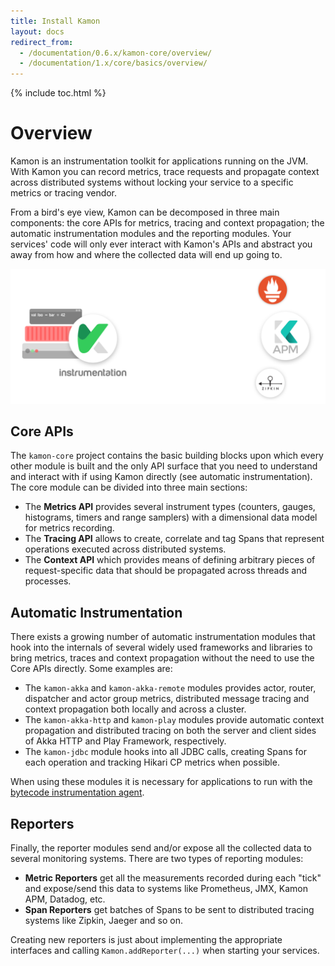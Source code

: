 ```yaml
---
title: Install Kamon
layout: docs
redirect_from:
  - /documentation/0.6.x/kamon-core/overview/
  - /documentation/1.x/core/basics/overview/
---
```


{% include toc.html %}

Overview
========

Kamon is an instrumentation toolkit for applications running on the JVM. With Kamon you can record metrics, trace
requests and propagate context across distributed systems without locking your service to a specific metrics or tracing
vendor.

From a bird's eye view, Kamon can be decomposed in three main components: the core APIs for metrics, tracing and context
propagation; the automatic instrumentation modules and the reporting modules. Your services' code will only ever
interact with Kamon's APIs and abstract you away from how and where the collected data will end up going to.


<img class="img-fluid mx-auto d-block" src="/assets/img/kamon-animation.svg">

## Core APIs

The `kamon-core` project contains the basic building blocks upon which every other module is built and the only API
surface that you need to understand and interact with if using Kamon directly (see automatic instrumentation). The core
module can be divided into three main sections:
  - The **Metrics API** provides several instrument types (counters, gauges, histograms, timers and range samplers) with
    a dimensional data model for metrics recording.
  - The **Tracing API** allows to create, correlate and tag Spans that represent operations executed across distributed
    systems.
  - The **Context API** which provides means of defining arbitrary pieces of request-specific data that should be
    propagated across threads and processes.


## Automatic Instrumentation

There exists a growing number of automatic instrumentation modules that hook into the internals of several widely used
frameworks and libraries to bring metrics, traces and context propagation without the need to use the Core APIs
directly. Some examples are:
  - The `kamon-akka` and `kamon-akka-remote` modules provides actor, router, dispatcher and actor group metrics,
    distributed message tracing and context propagation both locally and across a cluster.
  - The `kamon-akka-http` and `kamon-play` modules provide automatic context propagation and distributed tracing on both
    the server and client sides of Akka HTTP and Play Framework, respectively.
  - The `kamon-jdbc` module hooks into all JDBC calls, creating Spans for each operation and tracking Hikari CP metrics
    when possible.

When using these modules it is necessary for applications to run with the [bytecode instrumentation agent][agent].

## Reporters

Finally, the reporter modules send and/or expose all the collected data to several monitoring systems. There are two
types of reporting modules:
  - **Metric Reporters** get all the measurements recorded during each "tick" and expose/send this data to systems like
    Prometheus, JMX, Kamon APM, Datadog, etc.
  - **Span Reporters** get batches of Spans to be sent to distributed tracing systems like Zipkin, Jaeger and so on.

Creating new reporters is just about implementing the appropriate interfaces and calling `Kamon.addReporter(...)` when
starting your services.


[agent]: ../guides/setting-up-the-agent/

